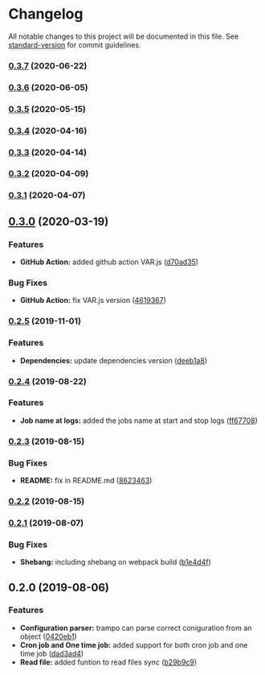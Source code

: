 # Changelog

All notable changes to this project will be documented in this file. See [standard-version](https://github.com/conventional-changelog/standard-version) for commit guidelines.

### [0.3.7](https://github.com/MutterPedro/trampo/compare/v0.3.6...v0.3.7) (2020-06-22)

### [0.3.6](https://github.com/MutterPedro/trampo/compare/v0.3.5...v0.3.6) (2020-06-05)

### [0.3.5](https://github.com/MutterPedro/trampo/compare/v0.3.4...v0.3.5) (2020-05-15)

### [0.3.4](https://github.com/MutterPedro/trampo/compare/v0.3.3...v0.3.4) (2020-04-16)

### [0.3.3](https://github.com/MutterPedro/trampo/compare/v0.3.2...v0.3.3) (2020-04-14)

### [0.3.2](https://github.com/MutterPedro/trampo/compare/v0.3.1...v0.3.2) (2020-04-09)

### [0.3.1](https://github.com/MutterPedro/trampo/compare/v0.3.0...v0.3.1) (2020-04-07)

## [0.3.0](https://github.com/MutterPedro/trampo/compare/v0.2.5...v0.3.0) (2020-03-19)


### Features

* **GitHub Action:** added github action VAR.js ([d70ad35](https://github.com/MutterPedro/trampo/commit/d70ad35091ff8f08d102ede1ff3dff0e755294ae))


### Bug Fixes

* **GitHub Action:** fix VAR.js version ([4619367](https://github.com/MutterPedro/trampo/commit/4619367140a0dc920473aefa949e05d1c2dec8a0))

### [0.2.5](https://github.com/MutterPedro/trampo/compare/v0.2.4...v0.2.5) (2019-11-01)


### Features

* **Dependencies:** update dependencies version ([deeb1a8](https://github.com/MutterPedro/trampo/commit/deeb1a8))

### [0.2.4](https://github.com/MutterPedro/trampo/compare/v0.2.3...v0.2.4) (2019-08-22)


### Features

* **Job name at logs:** added the jobs name at start and stop logs ([ff67708](https://github.com/MutterPedro/trampo/commit/ff67708))

### [0.2.3](https://github.com/MutterPedro/trampo/compare/v0.2.2...v0.2.3) (2019-08-15)


### Bug Fixes

* **README:** fix in README.md ([8623463](https://github.com/MutterPedro/trampo/commit/8623463))

### [0.2.2](https://github.com/MutterPedro/trampo/compare/v0.2.1...v0.2.2) (2019-08-15)

### [0.2.1](https://github.com/MutterPedro/trampo/compare/v0.2.0...v0.2.1) (2019-08-07)


### Bug Fixes

* **Shebang:** including shebang on webpack build ([b1e4d4f](https://github.com/MutterPedro/trampo/commit/b1e4d4f))

## 0.2.0 (2019-08-06)


### Features

* **Configuration parser:** trampo can parse correct coniguration from an object ([0420eb1](https://github.com/MutterPedro/trampo/commit/0420eb1))
* **Cron job and One time job:** added support for both cron job and one time job ([dad3ad4](https://github.com/MutterPedro/trampo/commit/dad3ad4))
* **Read file:** added funtion to read files sync ([b29b9c9](https://github.com/MutterPedro/trampo/commit/b29b9c9))
